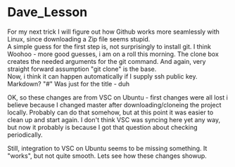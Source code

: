 # Dave_Lesson
For my next trick I will figure out how Github works more seamlessly with Linux, since downloading a Zip
file seems stupid.
<br>
A simple guess for the first step is, not surprisingly to install git.  I think Woohoo - more good guesses, i am on a roll this morning.  The clone box creates the needed arguments for the git command.  And again, very straight forward assumption "git clone" is the base.
<br>
Now, i think it can happen automatically if I supply ssh public key.
<br>
Markdown?
"#" Was just for the title - duh

OK, so these changes are from VSC on Ubuntu - first changes were all lost i believe because I changed master after downloading/cloneing the project locally.  Probably can do that somehow, but at this point it was easier to clean up and start again.  I don't think VSC was syncing here yet any way, but now it probably is because I got that question about checking periodically.

Still, integration to VSC on Ubuntu seems to be missing something.  It "works", but not quite smooth.  Lets see how these changes showup.
